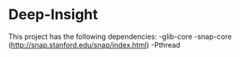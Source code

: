 # Deep-Insight
This project has the following dependencies:
	-glib-core
	-snap-core (http://snap.stanford.edu/snap/index.html)
	-Pthread
